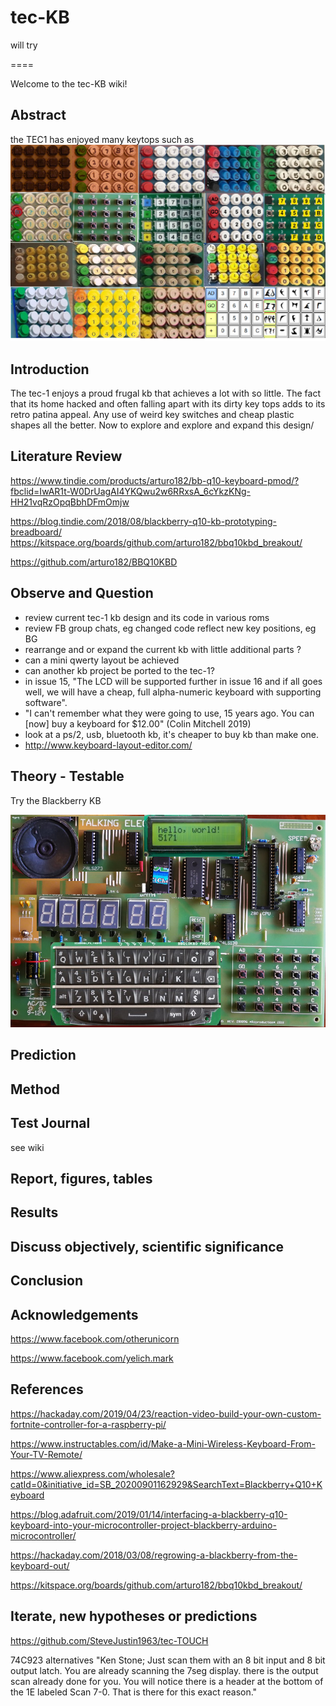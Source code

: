 # tec-KB


will try






====

Welcome to the tec-KB wiki!

## Abstract
the TEC1 has enjoyed many keytops such as
![](https://github.com/SteveJustin1963/tec-KB/blob/master/pics/kb-fun.png)

## Introduction 
The tec-1 enjoys a proud frugal kb that achieves a lot with so little. The fact that its home hacked and often falling apart with its dirty key tops adds to its retro patina appeal. Any use of weird key switches and cheap plastic shapes all the better. Now to explore and explore and expand this design/ 
 
## Literature Review
https://www.tindie.com/products/arturo182/bb-q10-keyboard-pmod/?fbclid=IwAR1t-W0DrUagAI4YKQwu2w6RRxsA_6cYkzKNg-HH21vqRzOpqBbhDFmOmjw

https://blog.tindie.com/2018/08/blackberry-q10-kb-prototyping-breadboard/
https://kitspace.org/boards/github.com/arturo182/bbq10kbd_breakout/

https://github.com/arturo182/BBQ10KBD

## Observe and Question 
* review current tec-1 kb design and its code in various roms
* review FB group chats, eg changed code reflect new key positions, eg BG
* rearrange and or expand the current kb with little additional parts ?
* can a mini qwerty layout be achieved
* can another kb project be ported to the tec-1?
* in issue 15, "The LCD will be supported further in issue 16 and if all goes well, we will have a cheap, full alpha-numeric keyboard with supporting software". 
* "I can't remember what they were going to use, 15 years ago. You can [now] buy a keyboard for $12.00" (Colin Mitchell 2019)
* look at a ps/2, usb, bluetooth  kb, it's cheaper to buy kb than make one.
* http://www.keyboard-layout-editor.com/

## Theory - Testable
Try the Blackberry KB

![](https://github.com/SteveJustin1963/tec-KB/blob/master/pics/tec-1%20kb.png)



## Prediction

## Method 

## Test Journal
see wiki


## Report, figures, tables

## Results

## Discuss objectively, scientific significance 

## Conclusion 

## Acknowledgements
https://www.facebook.com/otherunicorn

https://www.facebook.com/yelich.mark

## References
https://hackaday.com/2019/04/23/reaction-video-build-your-own-custom-fortnite-controller-for-a-raspberry-pi/

https://www.instructables.com/id/Make-a-Mini-Wireless-Keyboard-From-Your-TV-Remote/

https://www.aliexpress.com/wholesale?catId=0&initiative_id=SB_20200901162929&SearchText=Blackberry+Q10+Keyboard

https://blog.adafruit.com/2019/01/14/interfacing-a-blackberry-q10-keyboard-into-your-microcontroller-project-blackberry-arduino-microcontroller/

https://hackaday.com/2018/03/08/regrowing-a-blackberry-from-the-keyboard-out/

https://kitspace.org/boards/github.com/arturo182/bbq10kbd_breakout/



## Iterate, new hypotheses or predictions
https://github.com/SteveJustin1963/tec-TOUCH

74C923 alternatives 
"Ken Stone; Just scan them with an 8 bit input and 8 bit output latch. You are already scanning the 7seg display. there is the output scan already done for you. You will notice there is a header at the bottom of the 1E labeled Scan 7-0. That is there for this exact reason."


 
 



